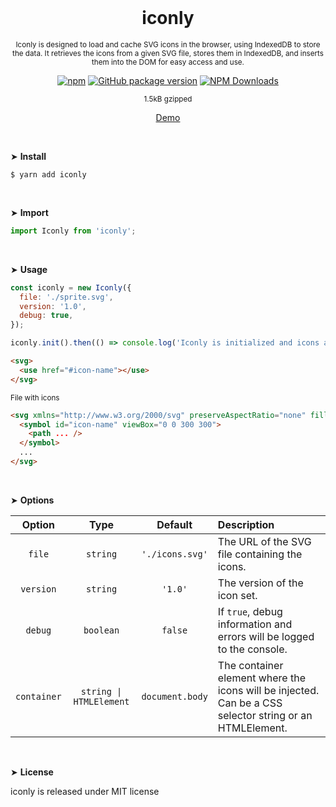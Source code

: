 <div align="center">
<br>

<h1>iconly</h1>

<p><sup>Iconly is designed to load and cache SVG icons in the browser, using IndexedDB to store the data. It retrieves the icons from a given SVG file, stores them in IndexedDB, and inserts them into the DOM for easy access and use.</sup></p>

[![npm](https://img.shields.io/npm/v/iconly.svg?colorB=brightgreen)](https://www.npmjs.com/package/iconly)
[![GitHub package version](https://img.shields.io/github/package-json/v/ux-ui-pro/iconly.svg)](https://github.com/ux-ui-pro/iconly)
[![NPM Downloads](https://img.shields.io/npm/dm/iconly.svg?style=flat)](https://www.npmjs.org/package/iconly)

<sup>1.5kB gzipped</sup>

<a href="https://codepen.io/ux-ui/pen/zYmyqWR">Demo</a>

</div>
<br>

&#10148; **Install**

```console
$ yarn add iconly
```
<br>

&#10148; **Import**

```javascript
import Iconly from 'iconly';
```
<br>

&#10148; **Usage**

```javascript
const iconly = new Iconly({
  file: './sprite.svg',
  version: '1.0',
  debug: true,
});

iconly.init().then(() => console.log('Iconly is initialized and icons are loaded.'));
```

```HTML
<svg>
  <use href="#icon-name"></use>
</svg>
```
<sub>File with icons</sub>
```HTML
<svg xmlns="http://www.w3.org/2000/svg" preserveAspectRatio="none" fill="none">
  <symbol id="icon-name" viewBox="0 0 300 300">
    <path ... />
  </symbol>
  ...
</svg>
```
<br>

&#10148; **Options**

|   Option    |          Type           |     Default     | Description                                                                                             |
|:-----------:|:-----------------------:|:---------------:|:--------------------------------------------------------------------------------------------------------|
|   `file`    |        `string`         | `'./icons.svg'` | The URL of the SVG file containing the icons.                                                           |
|  `version`  |        `string`         |     `'1.0'`     | The version of the icon set.                                                                            |
|   `debug`   |        `boolean`        |     `false`     | If `true`, debug information and errors will be logged to the console.                                  |
| `container` | `string \| HTMLElement` | `document.body` | The container element where the icons will be injected. Can be a CSS selector string or an HTMLElement. |
<br>

&#10148; **License**

iconly is released under MIT license
